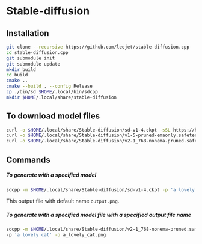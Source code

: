 # Stable-diffusion

## Installation

```sh
git clone --recursive https://github.com/leejet/stable-diffusion.cpp
cd stable-diffusion.cpp
git submodule init
git submodule update
mkdir build
cd build
cmake ..
cmake --build . --config Release
cp ./bin/sd $HOME/.local/bin/sdcpp
mkdir $HOME/.local/share/stable-diffusion
```

## To download model files

```sh
curl -o $HOME/.local/share/Stable-diffusion/sd-v1-4.ckpt -sSL https://huggingface.co/CompVis/stable-diffusion-v-1-4-original/resolve/main/sd-v1-4.ckpt
curl -o $HOME/.local/share/Stable-diffusion/v1-5-pruned-emaonly.safetensors -sSL https://huggingface.co/runwayml/stable-diffusion-v1-5/resolve/main/v1-5-pruned-emaonly.safetensors
curl -o $HOME/.local/share/Stable-diffusion/v2-1_768-nonema-pruned.safetensors -sSL https://huggingface.co/stabilityai/stable-diffusion-2-1/resolve/main/v2-1_768-nonema-pruned.safetensors
```

## Commands

##### To generate with a specified model

```sh
sdcpp -m $HOME/.local/share/Stable-diffusion/sd-v1-4.ckpt -p 'a lovely cat'
```

This output file with default name `output.png`.

##### To generate with a specified model file with a specified output file name

```sh
sdcpp -m $HOME/.local/share/Stable-diffusion/v2-1_768-nonema-pruned.safetensors
-p 'a lovely cat' -o a_lovely_cat.png
```

